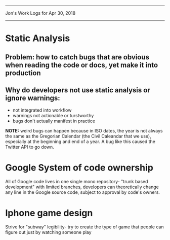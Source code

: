 *****************************************************************

Jon's Work Logs for Apr 30, 2018

*****************************************************************

# Static Analysis

## Problem: how to catch bugs that are obvious when reading the code or docs, yet make it into production

## Why do developers not use static analysis or ignore warnings:
* not integrated into workflow
* warnings not actionable or turstworthy
* bugs don't actually manifest in practice

**NOTE:** weird bugs can happen because in ISO dates, the year is not always the same as the Gregorian Calendar (the Civil Caleandar that we use), especially at the beginning and end of a year. A bug like this caused the Twitter API to go down.

# Google System of code ownership

All of Google code lives in one single mono repository- "trunk based development" with limited branches, developers can theoretically change any line in the Google source code, subject to approval by code's owners.

# Iphone game design

Strive for "subway" legibility- try to create the type of game that people can figure out just by watching someone play